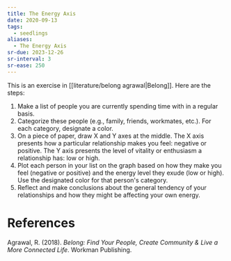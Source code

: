 ```yaml
---
title: The Energy Axis
date: 2020-09-13
tags:
  - seedlings
aliases:
  - The Energy Axis
sr-due: 2023-12-26
sr-interval: 3
sr-ease: 250
---
```

This is an exercise in [[literature/belong agrawal|Belong]]. Here are the steps:

1. Make a list of people you are currently spending time with in a regular basis.
2. Categorize these people (e.g., family, friends, workmates, etc.). For each category, designate a color.
3. On a piece of paper, draw X and Y axes at the middle. The X axis presents how a particular relationship makes you feel: negative or positive. The Y axis presents the level of vitality or enthusiasm a relationship has: low or high.
4. Plot each person in your list on the graph based on how they make you feel (negative or positive) and the energy level they exude (low or high). Use the designated color for that person's category.
5. Reflect and make conclusions about the general tendency of your relationships and how they might be affecting your own energy.

# References

Agrawal, R. (2018). _Belong: Find Your People, Create Community & Live a More Connected Life_. Workman Publishing.